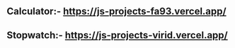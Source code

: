 ## Calculator:- https://js-projects-fa93.vercel.app/
## Stopwatch:- https://js-projects-virid.vercel.app/
